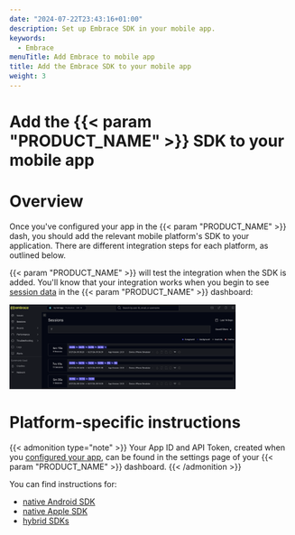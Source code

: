 ```yaml
---
date: "2024-07-22T23:43:16+01:00"
description: Set up Embrace SDK in your mobile app.
keywords:
  - Embrace
menuTitle: Add Embrace to mobile app
title: Add the Embrace SDK to your mobile app
weight: 3
---
```


# Add the {{< param "PRODUCT_NAME" >}} SDK to your mobile app

# Overview

Once you've configured your app in the {{< param "PRODUCT_NAME" >}} dash, you should add the relevant mobile platform's SDK to your application. There are different integration steps for each platform, as outlined below.

{{< param "PRODUCT_NAME" >}} will test the integration when the SDK is added. You'll know that your integration works when you begin to see [session data](./../../mobile-signals/sessions/) in the {{< param "PRODUCT_NAME" >}} dashboard:

<img src="./../../assets/embrace-dash-with-sessions.png" alt="Embrace dash with sessions" height="150px">

# Platform-specific instructions

{{< admonition type="note" >}}
Your App ID and API Token, created when you [configured your app](./../configure-app-in-embrace/), can be found in the settings page of your {{< param "PRODUCT_NAME" >}} dashboard.
{{< /admonition >}}

You can find instructions for:
- [native Android SDK](./android/)
- [native Apple SDK](./iOS/)
- [hybrid SDKs](./hybrid-sdk/)
